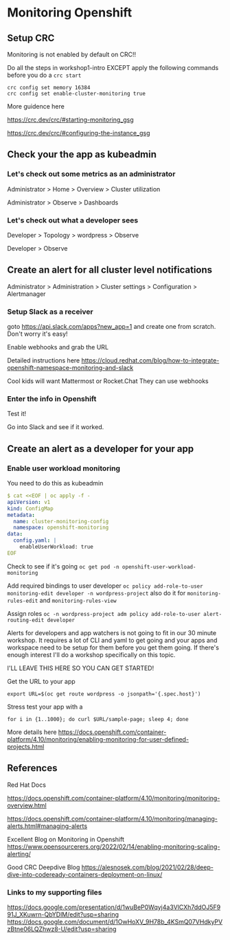# Monitoring Openshift
## Setup CRC
Monitoring is not enabled by default on CRC!!

Do all the steps in workshop1-intro EXCEPT apply the following commands before you do a ```crc start```
```
crc config set memory 16384
crc config set enable-cluster-monitoring true
```

More guidence here

https://crc.dev/crc/#starting-monitoring_gsg

https://crc.dev/crc/#configuring-the-instance_gsg

## Check your the app as kubeadmin
### Let's check out some metrics as an administrator

Administrator > Home > Overview > Cluster utilization

Administrator > Observe > Dashboards

### Let's check out what a developer sees 
Developer > Topology > wordpress > Observe

Developer > Observe

## Create an alert for all cluster level notifications
Administrator > Administration > Cluster settings > Configuration > Alertmanager 

### Setup Slack as a receiver
goto https://api.slack.com/apps?new_app=1 and create one from scratch. Don't worry it's easy!

Enable webhooks and grab the URL

Detailed instructions here https://cloud.redhat.com/blog/how-to-integrate-openshift-namespace-monitoring-and-slack

Cool kids will want Mattermost or Rocket.Chat
They can use webhooks
### Enter the info in Openshift
Test it!

Go into Slack and see if it worked.

## Create an alert as a developer for your app
### Enable user workload monitoring

You need to do this as kubeadmin

```yaml
$ cat <<EOF | oc apply -f -
apiVersion: v1
kind: ConfigMap
metadata:
  name: cluster-monitoring-config
  namespace: openshift-monitoring
data:
  config.yaml: |
    enableUserWorkload: true
EOF
```

Check to see if it's going 
```oc get pod -n openshift-user-workload-monitoring```

Add required bindings to user developer
```oc policy add-role-to-user monitoring-edit developer -n wordpress-project```
also do it for ```monitoring-rules-edit``` and ```monitoring-rules-view```

Assign roles
```oc -n wordpress-project adm policy add-role-to-user alert-routing-edit developer```

Alerts for developers and app watchers is not going to fit in our 30 minute workshop. It requires a lot of CLI and yaml to get going and your apps and workspace need to be setup for them before you get them going. If there's enough interest I'll do a workshop specifically on this topic.


I'LL LEAVE THIS HERE SO YOU CAN GET STARTED!
  
Get the URL to your app
```
export URL=$(oc get route wordpress -o jsonpath='{.spec.host}')
```

Stress test your app with a 
```
for i in {1..1000}; do curl $URL/sample-page; sleep 4; done
```

More details here https://docs.openshift.com/container-platform/4.10/monitoring/enabling-monitoring-for-user-defined-projects.html

## References
Red Hat Docs

https://docs.openshift.com/container-platform/4.10/monitoring/monitoring-overview.html

https://docs.openshift.com/container-platform/4.10/monitoring/managing-alerts.html#managing-alerts

Excellent Blog on Monitoring in Openshift https://www.opensourcerers.org/2022/02/14/enabling-monitoring-scaling-alerting/

Good CRC Deepdive Blog https://alesnosek.com/blog/2021/02/28/deep-dive-into-codeready-containers-deployment-on-linux/

### Links to my supporting files
https://docs.google.com/presentation/d/1wuBeP0Wqyj4a3VlCXh7ddOJ5F991J_XKuwrn-QbYDlM/edit?usp=sharing
https://docs.google.com/document/d/1OwHoXV_9H78b_4KSmQ07VHdkyPVzBtne06LQZhwz8-U/edit?usp=sharing

